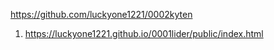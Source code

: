 <https://github.com/luckyone1221/0002kyten>
1. <https://luckyone1221.github.io/0001lider/public/index.html>